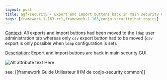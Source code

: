 ```yaml
---
layout: post
title: agf-security - Export and import buttons back in main security GUI
tags: [framework-1-163-rc1,framework-1-163,codjo-security,hot-topics]
---
```

<u>Context</u>:
All exports and import buttons had been moved to the ```ldap``` user administration tab whereas only ```csv``` export button had to be moved (```csv``` export is only possible when ```ldap``` configuration is set).

<u>Description</u>:
Export and import buttons are back in main security GUI.

![Alt attribute text Here](attachments/role-tab.png|thumbnail)

see: [[framework:Guide Utilisateur IHM de codjo-security common]]

